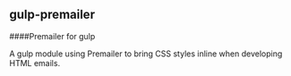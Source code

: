 ## gulp-premailer
####Premailer for gulp

A gulp module using Premailer to bring CSS styles inline when developing HTML emails.
